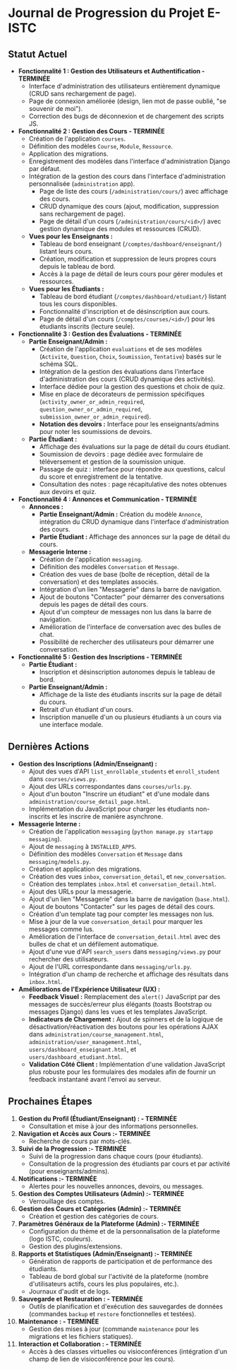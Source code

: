 # Journal de Progression du Projet E-ISTC

## Statut Actuel
- **Fonctionnalité 1 : Gestion des Utilisateurs et Authentification - TERMINÉE**
    - Interface d'administration des utilisateurs entièrement dynamique (CRUD sans rechargement de page).
    - Page de connexion améliorée (design, lien mot de passe oublié, "se souvenir de moi").
    - Correction des bugs de déconnexion et de chargement des scripts JS.
- **Fonctionnalité 2 : Gestion des Cours - TERMINÉE**
    - Création de l'application `courses`.
    - Définition des modèles `Course`, `Module`, `Ressource`.
    - Application des migrations.
    - Enregistrement des modèles dans l'interface d'administration Django par défaut.
    - Intégration de la gestion des cours dans l'interface d'administration personnalisée (`administration` app).
        - Page de liste des cours (`/administration/cours/`) avec affichage des cours.
        - CRUD dynamique des cours (ajout, modification, suppression sans rechargement de page).
        - Page de détail d'un cours (`/administration/cours/<id>/`) avec gestion dynamique des modules et ressources (CRUD).
    - **Vues pour les Enseignants :**
        - Tableau de bord enseignant (`/comptes/dashboard/enseignant/`) listant leurs cours.
        - Création, modification et suppression de leurs propres cours depuis le tableau de bord.
        - Accès à la page de détail de leurs cours pour gérer modules et ressources.
    - **Vues pour les Étudiants :**
        - Tableau de bord étudiant (`/comptes/dashboard/etudiant/`) listant tous les cours disponibles.
        - Fonctionnalité d'inscription et de désinscription aux cours.
        - Page de détail d'un cours (`/comptes/courses/<id>/`) pour les étudiants inscrits (lecture seule).
- **Fonctionnalité 3 : Gestion des Évaluations - TERMINÉE**
    - **Partie Enseignant/Admin :**
        - Création de l'application `evaluations` et de ses modèles (`Activite`, `Question`, `Choix`, `Soumission`, `Tentative`) basés sur le schéma SQL.
        - Intégration de la gestion des évaluations dans l'interface d'administration des cours (CRUD dynamique des activités).
        - Interface dédiée pour la gestion des questions et choix de quiz.
        - Mise en place de décorateurs de permission spécifiques (`activity_owner_or_admin_required`, `question_owner_or_admin_required`, `submission_owner_or_admin_required`).
        - **Notation des devoirs :** Interface pour les enseignants/admins pour noter les soumissions de devoirs.
    - **Partie Étudiant :**
        - Affichage des évaluations sur la page de détail du cours étudiant.
        - Soumission de devoirs : page dédiée avec formulaire de téléversement et gestion de la soumission unique.
        - Passage de quiz : interface pour répondre aux questions, calcul du score et enregistrement de la tentative.
        - Consultation des notes : page récapitulative des notes obtenues aux devoirs et quiz.
- **Fonctionnalité 4 : Annonces et Communication - TERMINÉE**
    - **Annonces :**
        - **Partie Enseignant/Admin :** Création du modèle `Annonce`, intégration du CRUD dynamique dans l'interface d'administration des cours.
        - **Partie Étudiant :** Affichage des annonces sur la page de détail du cours.
    - **Messagerie Interne :**
        - Création de l'application `messaging`.
        - Définition des modèles `Conversation` et `Message`.
        - Création des vues de base (boîte de réception, détail de la conversation) et des templates associés.
        - Intégration d'un lien "Messagerie" dans la barre de navigation.
        - Ajout de boutons "Contacter" pour démarrer des conversations depuis les pages de détail des cours.
        - Ajout d'un compteur de messages non lus dans la barre de navigation.
        - Amélioration de l'interface de conversation avec des bulles de chat.
        - Possibilité de rechercher des utilisateurs pour démarrer une conversation.
- **Fonctionnalité 5 : Gestion des Inscriptions - TERMINÉE**
    - **Partie Étudiant :**
        - Inscription et désinscription autonomes depuis le tableau de bord.
    - **Partie Enseignant/Admin :**
        - Affichage de la liste des étudiants inscrits sur la page de détail du cours.
        - Retrait d'un étudiant d'un cours.
        - Inscription manuelle d'un ou plusieurs étudiants à un cours via une interface modale.

## Dernières Actions
- **Gestion des Inscriptions (Admin/Enseignant) :**
    - Ajout des vues d'API `list_enrollable_students` et `enroll_student` dans `courses/views.py`.
    - Ajout des URLs correspondantes dans `courses/urls.py`.
    - Ajout d'un bouton "Inscrire un étudiant" et d'une modale dans `administration/course_detail_page.html`.
    - Implémentation du JavaScript pour charger les étudiants non-inscrits et les inscrire de manière asynchrone.
- **Messagerie Interne :**
    - Création de l'application `messaging` (`python manage.py startapp messaging`).
    - Ajout de `messaging` à `INSTALLED_APPS`.
    - Définition des modèles `Conversation` et `Message` dans `messaging/models.py`.
    - Création et application des migrations.
    - Création des vues `inbox`, `conversation_detail`, et `new_conversation`.
    - Création des templates `inbox.html` et `conversation_detail.html`.
    - Ajout des URLs pour la messagerie.
    - Ajout d'un lien "Messagerie" dans la barre de navigation (`base.html`).
    - Ajout de boutons "Contacter" sur les pages de détail des cours.
    - Création d'un template tag pour compter les messages non lus.
    - Mise à jour de la vue `conversation_detail` pour marquer les messages comme lus.
    - Amélioration de l'interface de `conversation_detail.html` avec des bulles de chat et un défilement automatique.
    - Ajout d'une vue d'API `search_users` dans `messaging/views.py` pour rechercher des utilisateurs.
    - Ajout de l'URL correspondante dans `messaging/urls.py`.
    - Intégration d'un champ de recherche et affichage des résultats dans `inbox.html`.
- **Améliorations de l'Expérience Utilisateur (UX) :**
    - **Feedback Visuel :** Remplacement des `alert()` JavaScript par des messages de succès/erreur plus élégants (toasts Bootstrap ou messages Django) dans les vues et les templates JavaScript.
    - **Indicateurs de Chargement :** Ajout de spinners et de la logique de désactivation/réactivation des boutons pour les opérations AJAX dans `administration/course_management.html`, `administration/user_management.html`, `users/dashboard_enseignant.html`, et `users/dashboard_etudiant.html`.
    - **Validation Côté Client :** Implémentation d'une validation JavaScript plus robuste pour les formulaires des modales afin de fournir un feedback instantané avant l'envoi au serveur.

## Prochaines Étapes
1.  **Gestion du Profil (Étudiant/Enseignant) : - TERMINÉE**
    *   Consultation et mise à jour des informations personnelles.
2.  **Navigation et Accès aux Cours :- TERMINÉE**
    *   Recherche de cours par mots-clés.
3.  **Suivi de la Progression :- TERMINÉE**
    *   Suivi de la progression dans chaque cours (pour étudiants).
    *   Consultation de la progression des étudiants par cours et par activité (pour enseignants/admins).
4.  **Notifications :- TERMINÉE**
    *   Alertes pour les nouvelles annonces, devoirs, ou messages.
5.  **Gestion des Comptes Utilisateurs (Admin) :- TERMINÉE**
    *   Verrouillage des comptes.
6.  **Gestion des Cours et Catégories (Admin) :- TERMINÉE**
    *   Création et gestion des catégories de cours.
7.  **Paramètres Généraux de la Plateforme (Admin) :- TERMINÉE**
    *   Configuration du thème et de la personnalisation de la plateforme (logo ISTC, couleurs).
    *   Gestion des plugins/extensions.
8.  **Rapports et Statistiques (Admin/Enseignant) :- TERMINÉE**
    *   Génération de rapports de participation et de performance des étudiants.
    *   Tableau de bord global sur l'activité de la plateforme (nombre d'utilisateurs actifs, cours les plus populaires, etc.).
    *   Journaux d'audit et de logs.
9.  **Sauvegarde et Restauration : - TERMINÉE**
    *   Outils de planification et d'exécution des sauvegardes de données (commandes `backup` et `restore` fonctionnelles et testées).
10. **Maintenance : - TERMINÉE**
    *   Gestion des mises à jour (commande `maintenance` pour les migrations et les fichiers statiques).
11. **Interaction et Collaboration : - TERMINÉE**
    *   Accès à des classes virtuelles ou visioconférences (intégration d'un champ de lien de visioconférence pour les cours).
